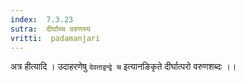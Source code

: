 ```yaml
---
index:  7.3.23
sutra:  दीर्घाच्च वरुणस्य
vritti:  padamanjari
---
```


अत्र हीत्यादि । उदाहरणेषु `देवताद्वन्द्वे च` इत्यानङिकृते दीर्घात्परो वरुणशब्दः ।।
